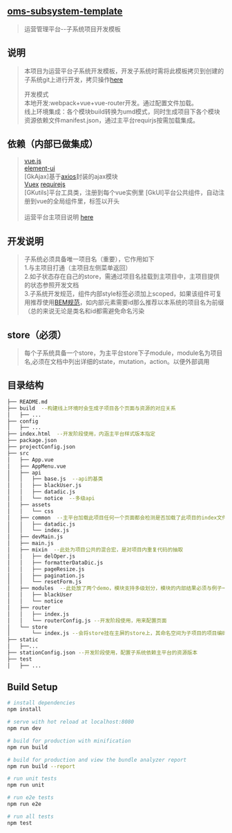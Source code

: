 ## [oms-subsystem-template](http://git.server.gingkoo/oms/oms-web/oms-subsystem-template)

>运营管理平台--子系统项目开发模板

## 说明
> 本项目为运营平台子系统开发模板，开发子系统时需将此模板拷贝到创建的子系统git上进行开发，拷贝操作[here](http://blog.csdn.net/u010261981/article/details/52367420)<br>
>
> 开发模式<br>
> 本地开发:webpack+vue+vue-router开发。通过配置文件加载。<br>
> 线上环境集成：各个模块build转换为umd模式，同时生成项目下各个模块资源依赖文件manifest.json，通过主平台requirjs按需加载集成。

## 依赖（内部已做集成）
> [vue.js](https://cn.vuejs.org/)<br>
> [element-ui](http://element.eleme.io/#/zh-CN)<br>
> [GkAjax]基于[axios](https://github.com/mzabriskie/axios)封装的ajax模块<br>
> [Vuex](https://vuex.vuejs.org/zh-cn/intro.html)
> [requirejs](http://requirejs.org/)<br>
> [GKutils]平台工具类，注册到每个vue实例里
> [GkUI]平台公共组件，自动注册到vue的全局组件里，标签以<gk>开头
><br><br>
> 运营平台主项目说明 [here](http://git.server.gingkoo/wei.wang/operating-platform-web)

## 开发说明
> 子系统必须具备唯一项目名（重要），它作用如下<br>
> 1.与主项目打通（主项目左侧菜单返回）<br>
> 2.如子状态存在自己的store，需通过项目名挂载到主项目中，主项目提供的状态参照开发文档<br>
> 3.子系统开发规范，组件内部style标签必须加上scoped，如果该组件可复用推荐使用[BEM规范](http://www.w3cplus.com/blog/tags/325.html)，如内部元素需要id那么推荐以本系统的项目名为前缀（总的来说无论是类名和id都需避免命名污染


## store（必须）
> 每个子系统具备一个store，为主平台store下子module，module名为项目名,必须在文档中列出详细的state，mutation，action。以便外部调用

## 目录结构
```bash
├── README.md
├── build  --构建线上环境时会生成子项目各个页面与资源的对应关系
│   ├── ...
├── config
│   ├── ...
├── index.html  --开发阶段使用，内涵主平台样式版本指定
├── package.json
├── projectConfig.json
├── src
│   ├── App.vue
│   ├── AppMenu.vue
│   ├── api
│   │   ├── base.js  --api的基类
│   │   ├── blackUser.js
│   │   ├── datadic.js
│   │   └── notice  --多级api
│   ├── assets
│   │   └── css
│   ├── common  --主平台加载此项目任何一个页面都会检测是否加载了此项目的index文件，一些项目的前置条件可以写在这里，如数据字典之类
│   │   ├── datadic.js
│   │   └── index.js
│   ├── devMain.js
│   ├── main.js
│   ├── mixin  --此处为项目公共的混合宏，是对项目内重复代码的抽取
│   │   ├── delOper.js
│   │   ├── formatterDataDic.js
│   │   ├── pageResize.js
│   │   ├── pagination.js
│   │   └── resetForm.js
│   ├── modules  --此处放了两个demo，模块支持多级划分，模块的内部结果必须与例子一致
│   │   ├── blackUser
│   │   └── notice
│   ├── router
│   │   ├── index.js
│   │   └── routerConfig.js --开发阶段使用，用来配置页面
│   └── store
│       └── index.js --会将store挂在主屏的store上，其命名空间为子项目的项目编码
├── static
│   ├──...
├── stationConfig.json --开发阶段使用，配置子系统依赖主平台的资源版本
├── test
│   ├── ...
```

## Build Setup
``` bash
# install dependencies
npm install

# serve with hot reload at localhost:8080
npm run dev

# build for production with minification
npm run build

# build for production and view the bundle analyzer report
npm run build --report

# run unit tests
npm run unit

# run e2e tests
npm run e2e

# run all tests
npm test
```
